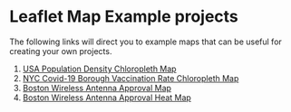 # Leaflet Map Example projects


The following links will direct you to example maps that can be useful for creating your own projects.

1. [USA Population Density Chloropleth Map](https://github.com/morganmueller/Internet-Geographies/tree/master/tutorials_guides/leaflet_examples/chloropleth_map)
2. [NYC Covid-19 Borough Vaccination Rate Chloropleth Map](https://github.com/morganmueller/Internet-Geographies/tree/master/tutorials_guides/leaflet_examples/NYC_covid_chloropleth)
3. [Boston Wireless Antenna Approval Map](https://github.com/morganmueller/Internet-Geographies/tree/master/tutorials_guides/leaflet_examples/boston_wireless_approval)
4. [Boston Wireless Antenna Approval Heat Map](https://github.com/morganmueller/Internet-Geographies/tree/master/tutorials_guides/leaflet_examples/boston_wireless_heatmap)
